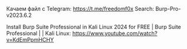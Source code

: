 Качаем файл с Telegram:
https://t.me/freedomf0x
Search: Burp-Pro-v2023.6.2

Install Burp Suite Professional in Kali Linux 2024 for FREE | Burp Suite Professional | | Kali Linux:
https://www.youtube.com/watch?v=KdEmPpmHCHY
